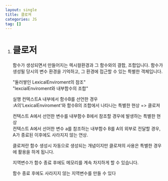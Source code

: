 ```yaml
---
layout: single
title: 클로져
categories: JS
tag: []
---
```

 
1. # 클로저
   함수가 생성되면서 만들어지는 렉시컬환경과 그 함수와의 결합, 조합입니다. 함수가 생성될 당시의 변수 환경을 기억하고, 그 환경에 접근할 수 있는 특별한 객체입니다.   

   "둘러쌓인 LexicalEnviroment의 참조"   
   "lexcialEnviroment와 내부함수의 조합"   

   실행 컨텍스트A 내부에서 함수B를 선언한 경우   
   :A의'LexicalEnviroment'와 함수B의 조합에서 나타나는 특별한 현상 => 클로져   

   컨텍스트 A에서  선언한 변수를 내부함수 B에서 참조할 경우에 발생하는 특별한 현상   
   컨텍스트 A에서 선어한 변수 a를 참조하는 내부함수 B를 A의 외부로 전달할 경우, A가 종료된 이후에도 사라지지 않는 연상.   

   클로져란 함수 생성시 자동으로 생성되는 개념이지만 클로져의 사용은 특별한 경우에 활용을 하게 됩니다.

   지역변수가 함수 종료 후에도 메모리를 계속 차지하게 할 수 있습니다.

   함수 종료 후에도 사라지지 않는 지역변수를 만들 수 있다